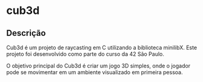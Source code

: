 # cub3d
## Descrição
Cub3d é um projeto de raycasting em C utilizando a biblioteca minilibX. Este projeto foi desenvolvido como parte do curso da 42 São Paulo.

O objetivo principal do Cub3d é criar um jogo 3D simples, onde o jogador pode se movimentar em um ambiente visualizado em primeira pessoa.
